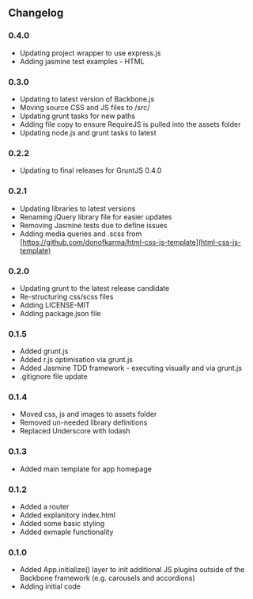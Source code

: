 Changelog
---------------------

### 0.4.0
- Updating project wrapper to use express.js
- Adding jasmine test examples - HTML

### 0.3.0
- Updating to latest version of Backbone.js
- Moving source CSS and JS files to /src/
- Updating grunt tasks for new paths
- Adding file copy to ensure RequireJS is pulled into the assets folder
- Updating node.js and grunt tasks to latest

### 0.2.2
- Updating to final releases for GruntJS 0.4.0

### 0.2.1
- Updating libraries to latest versions
- Renaming jQuery library file for easier updates
- Removing Jasmine tests due to define issues
- Adding media queries and .scss from [https://github.com/donofkarma/html-css-js-template](html-css-js-template)

### 0.2.0
- Updating grunt to the latest release candidate
- Re-structuring css/scss files
- Adding LICENSE-MIT
- Adding package.json file

### 0.1.5
- Added grunt.js
- Added r.js optimisation via grunt.js
- Added Jasmine TDD framework - executing visually and via grunt.js
- .gitignore file update

### 0.1.4
- Moved css, js and images to assets folder
- Removed un-needed library definitions
- Replaced Underscore with lodash

### 0.1.3
- Added main template for app homepage

### 0.1.2
- Added a router
- Added explanitory index.html
- Added some basic styling
- Added exmaple functionality

### 0.1.0
- Added App.initialize() layer to init additional JS plugins outside of the Backbone framework (e.g. carousels and accordions)
- Adding initial code